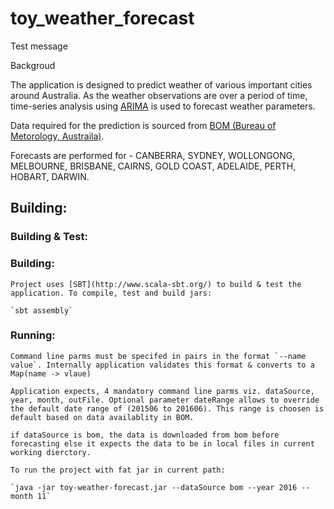 toy_weather_forecast
============

Test message

Backgroud

The application is designed to predict weather of various important cities around Australia. As the weather observations are over a period of time, time-series analysis using [ARIMA](https://en.wikipedia.org/wiki/Autoregressive_integrated_moving_average)  is used to forecast weather parameters. 

Data required for the prediction is sourced from [BOM (Bureau of Metorology, Austraila)](http://www.bom.gov.au/climate/dwo/).

Forecasts are performed for - CANBERRA, SYDNEY, WOLLONGONG, MELBOURNE, BRISBANE, CAIRNS, GOLD COAST, ADELAIDE, PERTH, HOBART, DARWIN.

Building:
---------
	
### Building & Test:
 
### Building:

 	Project uses [SBT](http://www.scala-sbt.org/) to build & test the application. To compile, test and build jars: 

 	`sbt assembly`

### Running:

	Command line parms must be specifed in pairs in the format `--name value`. Internally application validates this format & converts to a Map(name -> vlaue)

	Application expects, 4 mandatory command line parms viz. dataSource, year, month, outFile. Optional parameter dateRange allows to override the default date range of (201506 to 201606). This range is choosen is default based on data availablity in BOM.

	if dataSource is bom, the data is downloaded from bom before forecasting else it expects the data to be in local files in current working dierctory.

	To run the project with fat jar in current path:

	`java -jar toy-weather-forecast.jar --dataSource bom --year 2016 --month 11`




	

